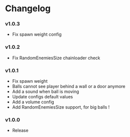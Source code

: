 # Changelog

### v1.0.3

- Fix spawn weight config

### v1.0.2

- Fix RandomEnemiesSize chainloader check

### v1.0.1

- Fix spawn weight
- Balls cannot see player behind a wall or a door anymore
- Add a sound when ball is moving
- Update configs default values
- Add a volume config
- Add RandomEnemiesSize support, for big balls !

### v1.0.0

- Release

